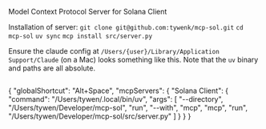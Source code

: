 Model Context Protocol Server for Solana Client

Installation of server:
`git clone git@github.com:tywenk/mcp-sol.git`
`cd mcp-sol`
`uv sync`
`mcp install src/server.py`

Ensure the claude config at `/Users/{user}/Library/Application Support/Claude` (on a Mac) looks something like this. Note that the `uv` binary and paths are all absolute.

```json

```

{
"globalShortcut": "Alt+Space",
"mcpServers": {
"Solana Client": {
"command": "/Users/tywen/.local/bin/uv",
"args": [
"--directory",
"/Users/tywen/Developer/mcp-sol",
"run",
"--with",
"mcp",
"mcp",
"run",
"/Users/tywen/Developer/mcp-sol/src/server.py"
]
}
}
}

```

```
